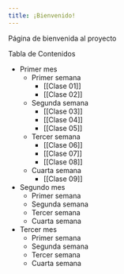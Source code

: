 ```yaml
---
title: ¡Bienvenido!
---
```


Página de bienvenida al proyecto 


Tabla de Contenidos
- Primer mes
	- Primer semana
		- [[Clase 01]]
		- [[Clase 02]]
	- Segunda semana
		- [[Clase 03]]
		- [[Clase 04]]
		- [[Clase 05]]
	- Tercer semana
		- [[Clase 06]]
		- [[Clase 07]]
		- [[Clase 08]]
	- Cuarta semana
		- [[Clase 09]]
- Segundo mes
	- Primer semana
	- Segunda semana
	- Tercer semana
	- Cuarta semana
- Tercer mes
	- Primer semana
	- Segunda semana
	- Tercer semana
	- Cuarta semana

